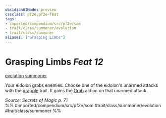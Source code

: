 ```yaml
---
obsidianUIMode: preview
cssclass: pf2e,pf2e-feat
tags:
- imported/compendium/src/pf2e/som
- trait/class/summoner/evolution
- trait/class/summoner
aliases: ["Grasping Limbs"]
---
```

# Grasping Limbs  *Feat 12*  
[evolution](evolution-som.md)  [summoner](rules/traits/summoner-som.md)  


Your eidolon grabs enemies. Choose one of the eidolon's unarmed attacks with the [grapple](rules/traits/grapple.md) trait. It gains the [Grab](grab.md) action on that unarmed attack.

*Source: Secrets of Magic p. 71*  
%% #imported/compendium/src/pf2e/som #trait/class/summoner/evolution #trait/class/summoner %%